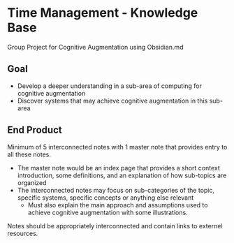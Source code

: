 # Time Management - Knowledge Base

Group Project for Cognitive Augmentation using Obsidian.md

## Goal

- Develop a deeper understanding in a sub-area of computing for cognitive augmentation
- Discover systems that may achieve cognitive augmentation in this sub-area

## End Product

Minimum of 5 interconnected notes with 1 master note that provides entry to all these notes. 
- The master note would be an index page that provides a short context introduction, some definitions, and an explanation of how sub-topics are organized
- The interconnected notes may focus on sub-categories of the topic, specific systems, specific concepts or anything else relevant 
	- Must also explain the main approach and assumptions used to achieve cognitive augmentation with some illustrations.  

Notes should be appropriately interconnected and contain links to externel resources. 



